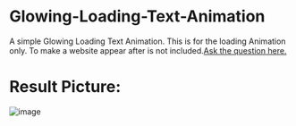 # Glowing-Loading-Text-Animation
A simple Glowing Loading Text Animation.
This is for the loading Animation only. To make a website appear after is not included.[Ask the question here.](https://stackoverflow.com/)
# Result Picture:
![image](https://user-images.githubusercontent.com/120132998/217637473-43b8e2d0-18ee-42ae-94db-b00fe37e15f5.png)
